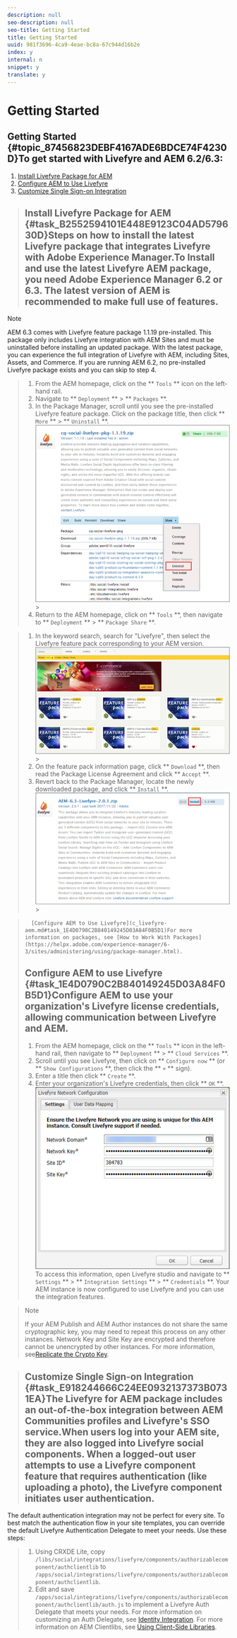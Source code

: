 ```yaml
---
description: null
seo-description: null
seo-title: Getting Started
title: Getting Started
uuid: 981f3696-4ca9-4eae-bc8a-67c944d16b2e
index: y
internal: n
snippet: y
translate: y
---
```


# Getting Started

## Getting Started {#topic_87456823DEBF4167ADE6BDCE74F4230D}To get started with Livefyre and AEM 6.2/6.3:

1. [Install Livefyre Package for AEM](c_livefyre-aem.md#task_B2552594101E448E9123C04AD579630D)
1. [Configure AEM to Use Livefyre](c_livefyre-aem.md#task_1E4D0790C2B840149245D03A84F0B5D1)
1. [Customize Single Sign-on Integration](c_livefyre-aem.md#task_E918244666C24EE0932137373B0731EA)

>## Install Livefyre Package for AEM {#task_B2552594101E448E9123C04AD579630D}Steps on how to install the latest Livefyre package that integrates Livefyre with Adobe Experience Manager.To Install and use the latest Livefyre AEM package, you need Adobe Experience Manager 6.2 or 6.3. The latest version of AEM is recommended to make full use of features.

>[!NOTE]
>
>AEM 6.3 comes with Livefyre feature package 1.1.19 pre-installed. This package only includes Livefyre integration with AEM Sites and must be uninstalled before installing an updated package. With the latest package, you can experience the full integration of Livefyre with AEM, including Sites, Assets, and Commerce. If you are running AEM 6.2, no pre-installed Livefyre package exists and you can skip to step 4.



>1. From the AEM homepage, click on the ** `Tools` ** icon on the left-hand rail.
>1. Navigate to ** `Deployment` ** > ** `Packages` **.
>1. In the Package Manager, scroll until you see the pre-installed Livefyre feature package. Click on the package title, then click ** `More` ** > ** `Uninstall` **.
>   ![](images/livefyre-aem2.png)>
>1. Return to the AEM homepage, click on ** `Tools` **, then navigate to ** `Deployment` ** > ** `Package Share` **.

>1. In the keyword search, search for "Livefyre", then select the Livefyre feature pack corresponding to your AEM version.
>   ![](images/livefyre-aem3.png)>
>1. On the feature pack information page, click ** `Download` **, then read the Package License Agreement and click ** `Accept` **.
>1. Revert back to the Package Manager, locate the newly downloaded package, and click ** `Install` **.
>   ![](images/livefyre-aem4.png)>

>       [Configure AEM to Use Livefyre](c_livefyre-aem.md#task_1E4D0790C2B840149245D03A84F0B5D1)For more information on packages, see [How to Work With Packages](https://helpx.adobe.com/experience-manager/6-3/sites/administering/using/package-manager.html). 
>## Configure AEM to use Livefyre {#task_1E4D0790C2B840149245D03A84F0B5D1}Configure AEM to use your organization's Livefyre license credentials, allowing communication between Livefyre and AEM.
>1. From the AEM homepage, click on the ** `Tools` ** icon in the left-hand rail, then navigate to ** `Deployment` ** > ** `Cloud Services` **.
>1. Scroll until you see Livefyre, then click on ** `Configure now` ** (or ** `Show Configurations` **, then click the ** `+` ** sign).
>1. Enter a title then click ** `Create` **.
>1. Enter your organization's Livefyre credentials, then click ** `OK` **.
>   ![](images/configure-aem2.png) 
>   To access this information, open Livefyre studio and navigate to ** `Settings` ** > ** `Integration Settings` ** > ** `Credentials` **. 
>   Your AEM instance is now configured to use Livefyre and you can use the integration features.

>   >[!NOTE]
>   >
>   >If your AEM Publish and AEM Author instances do not share the same cryptographic key, you may need to repeat this process on any other instances. Network Key and Site Key are encrypted and therefore cannot be unencrypted by other instances. For more information, see[Replicate the Crypto Key](https://helpx.adobe.com/experience-manager/6-3/communities/using/deploy-communities.html#ReplicatetheCryptoKey). 

>
>## Customize Single Sign-on Integration {#task_E918244666C24EE0932137373B0731EA}The Livefyre for AEM package includes an out-of-the-box integration between AEM Communities profiles and Livefyre's SSO service.When users log into your AEM site, they are also logged into Livefyre social components. When a logged-out user attempts to use a Livefyre component feature that requires authentication (like uploading a photo), the Livefyre component initiates user authentication.
The default authentication integration may not be perfect for every site. To best match the authentication flow in your site templates, you can override the default Livefyre Authentication Delegate to meet your needs. Use these steps:

>1. Using CRXDE Lite, copy `/libs/social/integrations/livefyre/components/authorizablecomponent/authclientlib` to `/apps/social/integrations/livefyre/components/authorizablecomponent/authclientlib`.
>1. Edit and save `/apps/social/integrations/livefyre/components/authorizablecomponent/authclientlib/auth.js` to implement a Livefyre Auth Delegate that meets your needs.
>   For more information on customizing an Auth Delegate, see [Identity Integration](https://answers.livefyre.com/developers/identity-integration/). 
>   For more information on AEM Clientlibs, see [Using Client-Side Libraries](https://helpx.adobe.com/experience-manager/6-3/sites/developing/using/clientlibs.html). 
>
